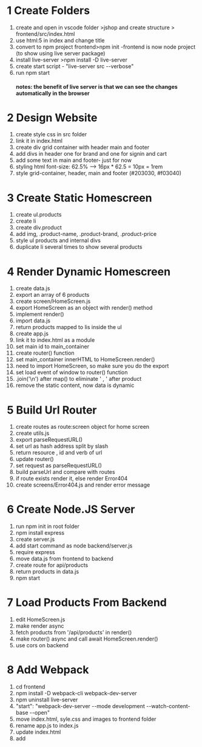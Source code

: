 # 1 Create Folders

1. create and open in vscode folder >jshop and create structure > frontend/src/index.html
2. use html:5 in index and change title
3. convert to npm project frontend>npm init -frontend is now node project (to show using live server package)
4. install live-server >npm install -D live-server
5. create start script - "live-server src --verbose"
6. run npm start
   #### notes: the benefit of live server is that we can see the changes automatically in the browser

# 2 Design Website

1. create style css in src folder
2. link it in index.html
3. create div grid container with header main and footer
4. add divs in header one for brand and one for signin and cart
5. add some text in main and footer- just for now
6. styling html font-size: 62.5% --> 16px \* 62.5 = 10px = 1rem
7. style grid-container, header, main and footer (#203030, #f03040)

# 3 Create Static Homescreen

1. create ul.products
2. create li
3. create div.product
4. add img, .product-name, .product-brand, .product-price
5. style ul products and internal divs
6. duplicate li several times to show several products

# 4 Render Dynamic Homescreen

1. create data.js
2. export an array of 6 products
3. create screen/HomeScreen.js
4. export HomeScreen as an object with render() method
5. implement render()
6. import data.js
7. return products mapped to lis inside the ul
8. create app.js
9. link it to index.html as a module
10. set main id to main_container
11. create router() function
12. set main_container innerHTML to HomeScreen.render()
13. need to import HomeScreen, so make sure you do the export
14. set load event of window to router() function
15. .join('\n') after map() to eliminate ' , ' after product
16. remove the static content, now data is dynamic

# 5 Build Url Router

1. create routes as route:screen object for home screen
2. create utils.js
3. export parseRequestURL()
4. set url as hash address split by slash
5. return resource , id and verb of url
6. update router()
7. set request as parseRequestURL()
8. build parseUrl and compare with routes
9. if route exists render it, else render Error404
10. create screens/Error404.js and render error message

# 6 Create Node.JS Server

1. run npm init in root folder
2. npm install express
3. create server.js
4. add start command as node backend/server.js
5. require express
6. move data.js from frontend to backend
7. create route for api/products
8. return products in data.js
9. npm start

# 7 Load Products From Backend

1. edit HomeScreen.js
2. make render async
3. fetch products from '/api/products' in render()
4. make router() async and call await HomeScreen.render()
5. use cors on backend

# 8 Add Webpack

1. cd frontend
2. npm install -D webpack-cli webpack-dev-server
3. npm uninstall live-server
4. "start": "webpack-dev-server --mode development --watch-content-base --open"
5. move index.html, syle.css and images to frontend folder
6. rename app.js to index.js
7. update index.html
8. add <script src='main.js'><script> before <body>
9. npm start
10. npm install axios
11. change fetch to axios in HomeScreen.js

# 9 Install Babel For ES6 Syntax

1. npm install -d @babel/core @babel/cli @babel/node @babel/preset-env
2. create babel.rc and set presets to @babel/preset-env and targets node current
3. npm install -D nodemon
4. set start: nodemon --watch backend --exec babel-node backend/server.js
5. convert require to import in server.js
6. npm start

# 10 Enable Code Linting

1. npm install -D eslint
2. search eslint in extensions and see if installed
3. configuration - create .eslintrs.js and module.exports ={ env: {browser:true, node:true, es2020:true}, extends:['airbnb-base'], parserOptions:{
   sourceType:"module",
   ecmaVersion:11
   }}
4. install devs dep eslint-config-airbnb-base and eslint-plugin-import
5. example to add rules section in .eslintrc.js and after comma add rules:{ 'no-console':0}
6. to change settingsv: ctrl+shift+p ->type json ->preferences and add "editor.formatOnSave":true, and
   "editor.codeActionOnSave":{"source.fixAll.eslint":true}

# 11 Install VSCode Extensions

1.  JavaScript (ES6) code snippets - search "javascript es6"
2.  ES7 React/Redux/GraphQL/React-Native snippets - search "es7 react"
3.  Prettier - code formatter - search "prettier"- to resolve conflict with eslint npm install -D eslint-config-prettier and add 'prettier' to extends section in .eslintrc.js
4.  HTML & LESS grammar injections - search "grammar injections"

# 12 Crate Rating Component

1. create component/Rating.js
2. create div.rating
3. link to fontawesome.css in index.html
4. define Rating object with render()
5. if !props.value return empty div
6. else use fa fa-star, fa-star-half-o and fa-star-o (or 'fas fa-star': value>=0.5 ? 'fas fa-star-half-alt':'far fa-star' ...)
7. last span for props.text || ''
8. style div.rating, span and last span
9. Edit HomeScreen
10. Add div.product-rating and use Rating component

# 13 Product Screen

1. get product id from request
2. create backend route /api/product/:id api
3. send ajax reqest to product api
4. display name of product for now only
